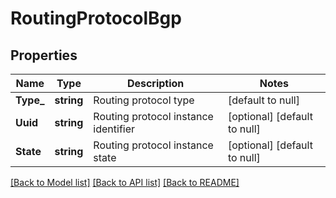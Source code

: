 # RoutingProtocolBgp

## Properties
Name | Type | Description | Notes
------------ | ------------- | ------------- | -------------
**Type_** | **string** | Routing protocol type | [default to null]
**Uuid** | **string** | Routing protocol instance identifier | [optional] [default to null]
**State** | **string** | Routing protocol instance state | [optional] [default to null]

[[Back to Model list]](../README.md#documentation-for-models) [[Back to API list]](../README.md#documentation-for-api-endpoints) [[Back to README]](../README.md)

